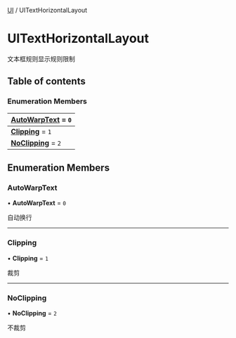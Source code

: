 [UI](../groups/UI.UI.md) / UITextHorizontalLayout

# UITextHorizontalLayout <Badge type="tip" text="Enumeration" /> <Score text="UITextHorizontalLayout" />

文本框规则显示规则限制

## Table of contents

### Enumeration Members <Score text="Enumeration" /> 
| **[AutoWarpText](mw.UITextHorizontalLayout.md#autowarptext)** = ``0``  |
| :----- |
| **[Clipping](mw.UITextHorizontalLayout.md#clipping)** = ``1`` |
| **[NoClipping](mw.UITextHorizontalLayout.md#noclipping)** = ``2`` |

## Enumeration Members

### AutoWarpText <Score text="AutoWarpText" /> 

• **AutoWarpText** = ``0``

自动换行

___

### Clipping <Score text="Clipping" /> 

• **Clipping** = ``1``

裁剪

___

### NoClipping <Score text="NoClipping" /> 

• **NoClipping** = ``2``

不裁剪
